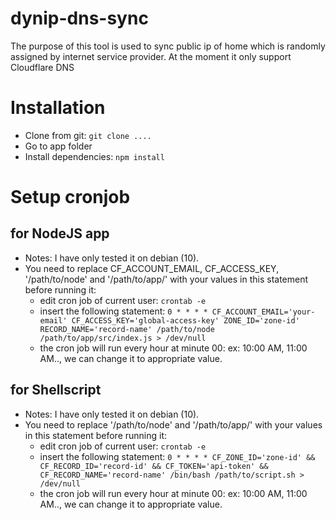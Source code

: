 # dynip-dns-sync
The purpose of this tool is used to sync public ip of home which is randomly assigned by internet service provider. At the moment it only support Cloudflare DNS

# Installation
- Clone from git: `git clone ....`
- Go to app folder
- Install dependencies: `npm install`

# Setup cronjob
## for NodeJS app
- Notes: I have only tested it on debian (10).
- You need to replace CF_ACCOUNT_EMAIL, CF_ACCESS_KEY, '/path/to/node' and '/path/to/app/' with your values in this statement before running it:
  - edit cron job of current user: `crontab -e`
  - insert the following statement: `0 * * * * CF_ACCOUNT_EMAIL='your-email' CF_ACCESS_KEY='global-access-key' ZONE_ID='zone-id' RECORD_NAME='record-name' /path/to/node /path/to/app/src/index.js > /dev/null`
  - the cron job will run every hour at minute 00: ex: 10:00 AM, 11:00 AM.., we can change it to appropriate value.

## for Shellscript
- Notes: I have only tested it on debian (10).
- You need to replace '/path/to/node' and '/path/to/app/' with your values in this statement before running it:
  - edit cron job of current user: `crontab -e`
  - insert the following statement: `0 * * * * CF_ZONE_ID='zone-id' && CF_RECORD_ID='record-id' && CF_TOKEN='api-token' && CF_RECORD_NAME='record-name' /bin/bash /path/to/script.sh > /dev/null`
  - the cron job will run every hour at minute 00: ex: 10:00 AM, 11:00 AM.., we can change it to appropriate value.
